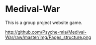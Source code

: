 # Medival-War
This is a group project website game.

http://github.com/Psyche-mia/Medival-War/raw/master/img/Pages_structure.png
